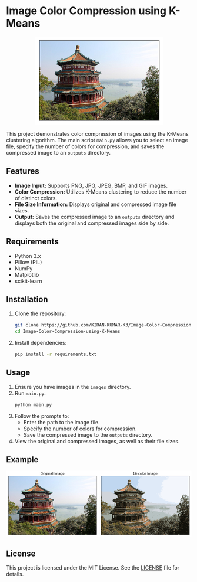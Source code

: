 
# Image Color Compression using K-Means

<p align="center">
  <img src="images/1.png" alt="Color Compression">
</p>

This project demonstrates color compression of images using the K-Means clustering algorithm. The main script `main.py` allows you to select an image file, specify the number of colors for compression, and saves the compressed image to an `outputs` directory.

## Features

- **Image Input:** Supports PNG, JPG, JPEG, BMP, and GIF images.
- **Color Compression:** Utilizes K-Means clustering to reduce the number of distinct colors.
- **File Size Information:** Displays original and compressed image file sizes.
- **Output:** Saves the compressed image to an `outputs` directory and displays both the original and compressed images side by side.

## Requirements

- Python 3.x
- Pillow (PIL)
- NumPy
- Matplotlib
- scikit-learn

## Installation

1. Clone the repository:
   ```bash
   git clone https://github.com/KIRAN-KUMAR-K3/Image-Color-Compression-using-K-Means.git
   cd Image-Color-Compression-using-K-Means
   ```

2. Install dependencies:
   ```bash
   pip install -r requirements.txt
   ```

## Usage

1. Ensure you have images in the `images` directory.
2. Run `main.py`:
   ```bash
   python main.py
   ```
3. Follow the prompts to:
   - Enter the path to the image file.
   - Specify the number of colors for compression.
   - Save the compressed image to the `outputs` directory.
4. View the original and compressed images, as well as their file sizes.

## Example

![Original and Compressed Image](images/4.png)

## License

This project is licensed under the MIT License. See the [LICENSE](LICENSE) file for details.
